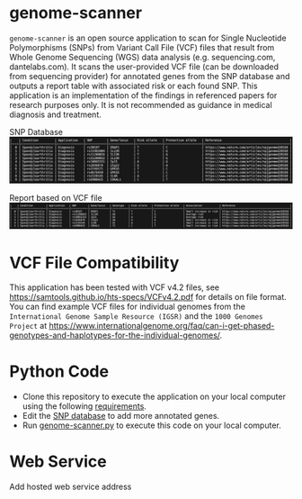 # genome-scanner

`genome-scanner` is an open source application to scan for Single Nucleotide Polymorphisms (SNPs) from Variant Call File (VCF) files that result from Whole Genome Sequencing (WGS) data analysis (e.g. sequencing.com, dantelabs.com).
It scans the user-provided VCF file (can be downloaded from sequencing provider) for annotated genes from the SNP database and outputs a report table with associated risk or each found SNP.
This application is an implementation of the findings in referenced papers for research purposes only. It is not recommended as guidance in medical diagnosis and treatment.

SNP Database\
[<img src="./doc/snpdb.png" width="800"/>](./doc/snpdb.png)

Report based on VCF file\
[<img src="./doc/results.png" width="1000"/>](./doc/results.png)

# VCF File Compatibility
This application has been tested with VCF v4.2 files, see https://samtools.github.io/hts-specs/VCFv4.2.pdf for details on file format. You can find example VCF files for individual genomes from the `International Genome Sample Resource (IGSR)` and the `1000 Genomes Project` at https://www.internationalgenome.org/faq/can-i-get-phased-genotypes-and-haplotypes-for-the-individual-genomes/.

# Python Code
* Clone this repository to execute the application on your local computer using the following [requirements](./code/requirements.txt).
* Edit the [SNP database](./db/snpdb.csv) to add more annotated genes.
* Run [genome-scanner.py](./code/genome-scanner.py) to execute this code on your local computer.
  
# Web Service
Add hosted web service address
